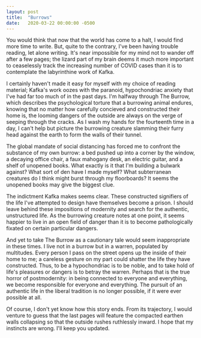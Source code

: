 ```yaml
---
layout: post
title:  "Burrows"
date:   2020-03-22 00:00:00 -0500
---
```

You would think that now that the world has come to a halt, I would find
more time to write. But, quite to the contrary, I've been having trouble
reading, let alone writing. It's near impossible for my mind not to
wander off after a few pages; the lizard part of my brain deems it much
more important to ceaselessly track the increasing number of COVID cases
than it is to contemplate the labyrinthine work of Kafka.

I certainly haven't made it easy for myself with my choice of reading
material; Kafka's work oozes with the paranoid, hypochondriac anxiety
that I've had far too much of in the past days. I'm halfway through The
Burrow, which describes the psychological torture that a burrowing
animal endures, knowing that no matter how carefully concieved and
constructed their home is, the looming dangers of the outside are always
on the verge of seeping through the cracks. As I wash my hands for the
fourteenth time in a day, I can't help but picture the burrowing
creature slamming their furry head against the earth to form the walls
of their tunnel.

The global mandate of social distancing has forced me to confront the
substance of my own burrow: a bed pushed up into a corner by the window,
a decaying office chair, a faux mahogany desk, an electric guitar, and a
shelf of unopened books. What exactly is it that I'm building a bulwark
against? What sort of den have I made myself? What subterranean
creatures do I think might burst through my floorboards? It seems the
unopened books may give the biggest clue.

The indictment Kafka makes seems clear. These constructed signifiers of
the life I've attempted to design have themselves become a prison. I
should leave behind these impositions of modernity and search for the
authentic, unstructured life. As the burrowing creature notes at one
point, it seems happier to live in an open field of danger than it is to
become pathologically fixated on certain particular dangers.

And yet to take The Burrow as a cautionary tale would seem inappropriate
in these times. I live not in a burrow but in a warren, populated by
multitudes. Every person I pass on the street opens up the inside of
their home to me; a careless gesture on my part could shatter the life
they have constructed. Thus, to be a hypochondriac is to be noble, and
to take hold of life's pleasures or dangers is to betray the warren.
Perhaps that is the true horror of postmodernity: in being connected to
everyone and everything, we become responsible for everyone and
everything. The pursuit of an authentic life in the liberal tradition is
no longer possible, if it were ever possible at all.

Of course, I don't yet know how this story ends. From its trajectory, I
would venture to guess that the last pages will feature the compacted
earthen walls collapsing so that the outside rushes ruthlessly inward. I
hope that my instincts are wrong. I'll keep you updated.
